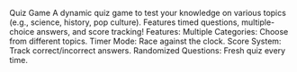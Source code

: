 Quiz Game
A dynamic quiz game to test your knowledge on various topics (e.g., science, history, pop culture). Features timed questions, multiple-choice answers, and score tracking!
Features:
 Multiple Categories: Choose from different topics.
 Timer Mode: Race against the clock.
 Score System: Track correct/incorrect answers.
 Randomized Questions: Fresh quiz every time.

 
